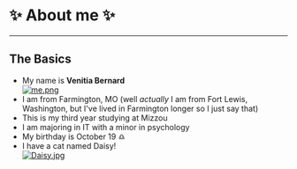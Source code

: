 # :sparkles: About me :sparkles:
---
## The Basics
- My name is **Venitia Bernard**  
[![me.png](https://i.postimg.cc/wjgDSXNj/me.png)](https://postimg.cc/KRpKTgQ6)
- I am from Farmington, MO (well _actually_ I am from Fort Lewis, Washington, but I've lived in Farmington longer so I just say that)
- This is my third year studying at Mizzou
- I am majoring in IT with a minor in psychology
- My birthday is October 19 :libra:
- I have a cat named Daisy!  
[![Daisy.jpg](https://i.postimg.cc/hhWCRk0z/Daisy.jpg)](https://postimg.cc/sGmPp0qs)
